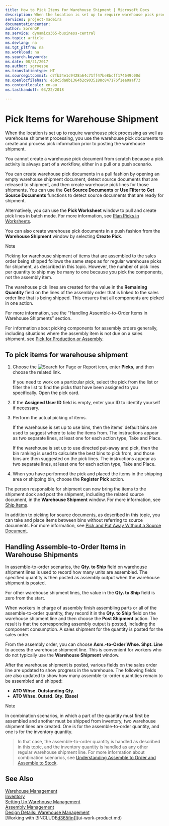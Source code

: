 ```yaml
---
title: How to Pick Items for Warehouse Shipment | Microsoft Docs
description: When the location is set up to require warehouse pick processing as well as warehouse shipment processing, you use the warehouse pick documents to create and process pick information prior to posting the warehouse shipment.
services: project-madeira
documentationcenter: 
author: SorenGP
ms.service: dynamics365-business-central
ms.topic: article
ms.devlang: na
ms.tgt_pltfrm: na
ms.workload: na
ms.search.keywords: 
ms.date: 08/21/2017
ms.author: sgroespe
ms.translationtype: HT
ms.sourcegitcommit: d7fb34e1c9428a64c71ff47be8bcff174649c00d
ms.openlocfilehash: e58c5da8b1364b2c9035188c847176f1ea0aaf73
ms.contentlocale: en-au
ms.lasthandoff: 03/22/2018

---
```

# <a name="pick-items-for-warehouse-shipment"></a>Pick Items for Warehouse Shipment
When the location is set up to require warehouse pick processing as well as warehouse shipment processing, you use the warehouse pick documents to create and process pick information prior to posting the warehouse shipment.  

You cannot create a warehouse pick document from scratch because a pick activity is always part of a workflow, either in a pull or a push scenario.  

You can create warehouse pick documents in a pull fashion by opening an empty warehouse shipment document, detect source documents that are released to shipment, and then create warehouse pick lines for those shipments. You can use the **Get Source Documents** or **Use Filter to Get Source Documents** functions to detect source documents that are ready for shipment.

Alternatively, you can use the **Pick Worksheet** window to pull and create pick lines in batch mode. For more information, see [Plan Picks in Worksheets](warehouse-how-to-plan-picks-in-worksheets.md).  

You can also create warehouse pick documents in a push fashion from the **Warehouse Shipment** window by selecting **Create Pick**.  

> [!NOTE]  
>  Picking for warehouse shipment of items that are assembled to the sales order being shipped follows the same steps as for regular warehouse picks for shipment, as described in this topic. However, the number of pick lines per quantity to ship may be many to one because you pick the components, not the assembly item.  
>   
>  The warehouse pick lines are created for the value in the **Remaining Quantity** field on the lines of the assembly order that is linked to the sales order line that is being shipped. This ensures that all components are picked in one action.  
>   
>  For more information, see the “Handling Assemble-to-Order Items in Warehouse Shipments” section.  
>   
>  For information about picking components for assembly orders generally, including situations where the assembly item is not due on a sales shipment, see [Pick for Production or Assembly](warehouse-how-to-pick-for-production.md).  

## <a name="to-pick-items-for-warehouse-shipment"></a>To pick items for warehouse shipment  
1.  Choose the ![Search for Page or Report](media/ui-search/search_small.png "Search for Page or Report icon") icon, enter **Picks**, and then choose the related link.  

    If you need to work on a particular pick, select the pick from the list or filter the list to find the picks that have been assigned to you specifically. Open the pick card.  
2.  If the **Assigned User ID** field is empty, enter your ID to identify yourself if necessary.  
3.  Perform the actual picking of items.  

    If the warehouse is set up to use bins, then the items’ default bins are used to suggest where to take the items from. The instructions appear as two separate lines, at least one for each action type, Take and Place.  

    If the warehouse is set up to use directed put-away and pick, then the bin ranking is used to calculate the best bins to pick from, and those bins are then suggested on the pick lines. The instructions appear as two separate lines, at least one for each action type, Take and Place.  

4.  When you have performed the pick and placed the items in the shipping area or shipping bin, choose the **Register Pick** action.  

The person responsible for shipment can now bring the items to the shipment dock and post the shipment, including the related source document, in the **Warehouse Shipment** window. For more information, see [Ship Items](warehouse-how-ship-items.md).   

In addition to picking for source documents, as described in this topic, you can take and place items between bins without referring to source documents. For more information, see [Pick and Put Away Without a Source Document](warehouse-how-to-create-put-aways-from-internal-put-aways.md).  

## <a name="handling-assemble-to-order-items-in-warehouse-shipments"></a>Handling Assemble-to-Order Items in Warehouse Shipments
In assemble-to-order scenarios, the **Qty. to Ship** field on warehouse shipment lines is used to record how many units are assembled. The specified quantity is then posted as assembly output when the warehouse shipment is posted.

For other warehouse shipment lines, the value in the **Qty. to Ship** field is zero from the start.

When workers in charge of assembly finish assembling parts or all of the assemble-to-order quantity, they record it in the **Qty. to Ship** field on the warehouse shipment line and then choose the **Post Shipment** action. The result is that the corresponding assembly output is posted, including the component consumption. A sales shipment for the quantity is posted for the sales order.

From the assembly order, you can choose **Asm.-to-Order Whse. Shpt. Line** to access the warehouse shipment line. This is convenient for workers who do not typically use the **Warehouse Shipment** window.

After the warehouse shipment is posted, various fields on the sales order line are updated to show progress in the warehouse. The following fields are also updated to show how many assemble-to-order quantities remain to be assembled and shipped:

- **ATO Whse. Outstanding Qty.**
- **ATO Whse. Outstd. Qty. (Base)**

> [!NOTE]
> In combination scenarios, in which a part of the quantity must first be assembled and another must be shipped from inventory, two warehouse shipment lines are created. One is for the assemble-to-order quantity, and one is for the inventory quantity.

> In that case, the assemble-to-order quantity is handled as described in this topic, and the inventory quantity is handled as any other regular warehouse shipment line. For more information about combination scenarios, see [Understanding Assemble to Order and Assemble to Stock](assembly-assemble-to-order-or-assemble-to-stock.md).

## <a name="see-also"></a>See Also  
[Warehouse Management](warehouse-manage-warehouse.md)  
[Inventory](inventory-manage-inventory.md)  
[Setting Up Warehouse Management](warehouse-setup-warehouse.md)     
[Assembly Management](assembly-assemble-items.md)    
[Design Details: Warehouse Management](design-details-warehouse-management.md)  
[Working with [!INCLUDE[d365fin](includes/d365fin_md.md)]](ui-work-product.md)


